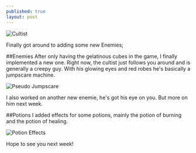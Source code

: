 ```yaml
---
published: true
layout: post
---
```





![Cultist](http://i.imgur.com/hh5jbrI.gif)

Finally got around to adding some new Enemies;

<!--excerpt-->

##Enemies
After only having the gelatinous cubes in the game, I finally implemented a new one. Right now, the cultist just follows you around and is generally a creepy guy. With his glowing eyes and red robes he's basically a jumpscare machine.

![Pseudo Jumpscare](http://i.imgur.com/POTPEyk.gif)

I also worked on another new enemie, he's got his eye on you. But more on him next week.

##Potions
I added effects for some potions, mainly the potion of burning and the potion of healing.

![Potion Effects](http://i.imgur.com/LrS498l.gif)

Hope to see you next week!

